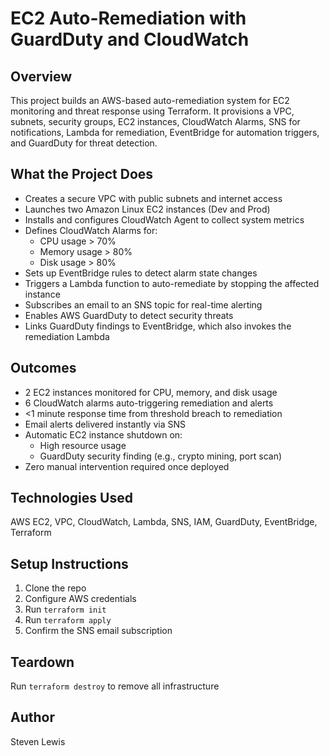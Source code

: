 # EC2 Auto-Remediation with GuardDuty and CloudWatch

## Overview
This project builds an AWS-based auto-remediation system for EC2 monitoring and threat response using Terraform. It provisions a VPC, subnets, security groups, EC2 instances, CloudWatch Alarms, SNS for notifications, Lambda for remediation, EventBridge for automation triggers, and GuardDuty for threat detection.

## What the Project Does
- Creates a secure VPC with public subnets and internet access
- Launches two Amazon Linux EC2 instances (Dev and Prod)
- Installs and configures CloudWatch Agent to collect system metrics
- Defines CloudWatch Alarms for:
  - CPU usage > 70%
  - Memory usage > 80%
  - Disk usage > 80%
- Sets up EventBridge rules to detect alarm state changes
- Triggers a Lambda function to auto-remediate by stopping the affected instance
- Subscribes an email to an SNS topic for real-time alerting
- Enables AWS GuardDuty to detect security threats
- Links GuardDuty findings to EventBridge, which also invokes the remediation Lambda

## Outcomes
- 2 EC2 instances monitored for CPU, memory, and disk usage
- 6 CloudWatch alarms auto-triggering remediation and alerts
- <1 minute response time from threshold breach to remediation
- Email alerts delivered instantly via SNS
- Automatic EC2 instance shutdown on:
  - High resource usage
  - GuardDuty security finding (e.g., crypto mining, port scan)
- Zero manual intervention required once deployed

## Technologies Used
AWS EC2, VPC, CloudWatch, Lambda, SNS, IAM, GuardDuty, EventBridge, Terraform

## Setup Instructions
1. Clone the repo
2. Configure AWS credentials
3. Run `terraform init`
4. Run `terraform apply`
5. Confirm the SNS email subscription

## Teardown
Run `terraform destroy` to remove all infrastructure

## Author
Steven Lewis
